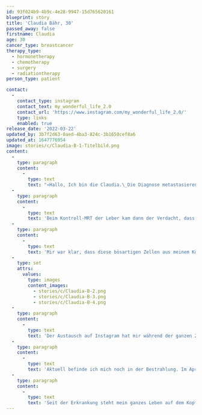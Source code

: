 ```yaml
---
id: 93f024b9-4b9c-4e28-9947-15d765620161
blueprint: story
title: 'Claudia Bähr, 30'
passed_away: false
firstname: Claudia
age: 30
cancer_type: breastcancer
therapy_type:
  - hormonetherapy
  - chemotherapy
  - surgery
  - radiationtherapy
person_type: patient

contact:
  -
    contact_type: instagram
    contact_text: my_wonderful_life_2.0
    contact_url: 'https://www.instagram.com/my_wonderful_life_2.0/'
    type: links
    enabled: true
release_date: '2022-03-22'
updated_by: 3b7f2d63-0aed-4ba3-824c-3b1650cef8a6
updated_at: 1647776954
image: stories/c/Claudia-B-1-Titelbild.png
content:
  -
    type: paragraph
    content:
      -
        type: text
        text: "»Hallo, Ich bin die Claudia.\_Die Diagnose metastasierender Brustkrebs habe ich im April 2021 im Alter von 30 Jahren bekommen. Im April hieß es sogar eigentlich noch, dass ich in der Leber einen gutartigen Tumor hätte und es keine Metastase gäbe.\_Also wurde ich klassisch auf Brustkrebs behandelt, mit 16 Zyklen Chemotherapie, 4x EC und 12x Paclitaxel. Im Anschluss wurde ich brusterhaltend operiert."
  -
    type: paragraph
    content:
      -
        type: text
        text: 'Beim Kontroll-MRT der Leber kam dann der Verdacht, dass es sich doch um eine Metastase handelt und auch neue hinzugekommen sind. Kurz vor Weihnachten wurde dann eine Biopsie von der Leber gemacht. Am 3. Januar bekam ich schließlich die Bestätigung, dass es sich tatsächlich um Metastasen handelte. – Das war der Tiefpunkt meiner Erkrankung, denn damit wurde mir eine Chance auf Heilung verwehrt.'
  -
    type: paragraph
    content:
      -
        type: text
        text: 'Mir war klar, dass diese bösartigen Zellen aus meinem Körper rausmüssen. So kam es dazu, dass ich auf Instagram nach Frauen gesucht hatte, die in der gleichen Situation waren. Durch ihre Erfahrungen konnte ich profitieren und so bin ich über 400 km nach Hannover gereist. Dort wurde eine Metastase operativ entfernt und sieben weitere während der Operation noch verkocht.'
  -
    type: set
    attrs:
      values:
        type: images
        content_images:
          - stories/c/Claudia-B-2.png
          - stories/c/Claudia-B-3.png
          - stories/c/Claudia-B-4.png
  -
    type: paragraph
    content:
      -
        type: text
        text: 'Der Austausch auf Instagram hat mir während der ganzen Zeit viel Halt gegeben. Was auch der Grund ist, hier offen über meine Erkrankung zu schreiben.'
  -
    type: paragraph
    content:
      -
        type: text
        text: 'Aktuell befinde ich mich noch in der Bestrahlung. Im April starte ich dann mit meiner Dauertherapie. Da meine Tumorzellen Hormonrezeptoren haben, bekomme ich eine Antihormontherapie und zusätzlich dann noch einen CDK 4/6 Inhibitor.'
  -
    type: paragraph
    content:
      -
        type: text
        text: 'Seit der Erkrankung steht mein ganzes Leben auf dem Kopf. Aber ich werde mich von meiner Diagnose nicht unterkriegen lassen. Denn ich will leben und noch die ganze Welt bereisen.«'
---
```

